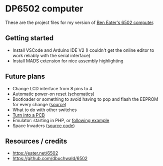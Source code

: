 # DP6502 computer

These are the project files for my version of [Ben Eater's 6502 computer](https://eater.net/6502).

## Getting started

- Install VSCode and Arduino IDE V2 (I couldn't get the online editor to work reliably with the serial interface)
- Install MADS extension for nice assembly highlighting

## Future plans

- Change LCD interface from 8 pins to 4
- Automatic power-on reset ([schematics](https://www.grappendorf.net/projects/6502-home-computer/reset-circuit.html))
- Bootloader or something to avoid having to pop and flash the EEPROM for every change ([source](https://github.com/janroesner/sixty5o2))
- What to do with other switches
- [Turn into a PCB](https://www.reddit.com/r/beneater/comments/dgcpt3/i_made_a_pcb_version_of_ben_eaters_6502_computer/)
- Emulator: starting in PHP, or [following example](https://www.reddit.com/r/beneater/comments/phn3sd/started_work_on_an_emulator_for_my_6502_tms9918/)
- Space Invaders ([source code](https://github.com/visrealm/hbc-56/tree/master/code/6502/invaders))

## Resources / credits

- https://eater.net/6502
- https://github.com/dbuchwald/6502
